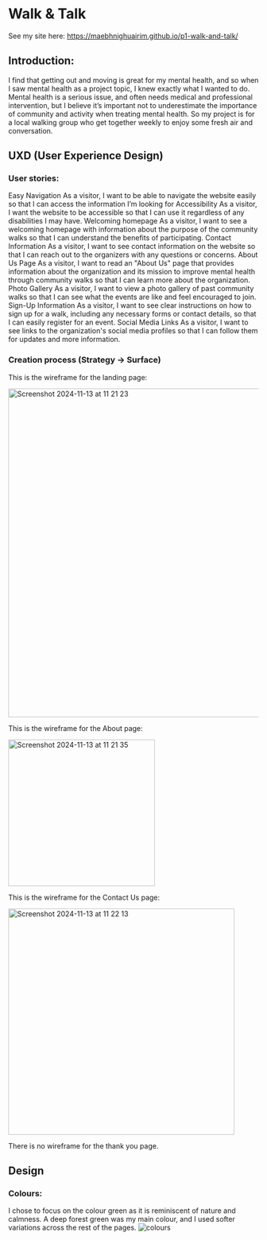 # Walk & Talk

See my site here: https://maebhnighuairim.github.io/p1-walk-and-talk/

## Introduction:
I find that getting out and moving is great for my mental health, and so when I saw mental health as a project topic, I knew exactly what I wanted to do. Mental health is a serious issue, and often needs medical and professional intervention, but I believe it’s important not to underestimate the importance of community and activity when treating mental health. So my project is for a local walking group who get together weekly to enjoy some fresh air and conversation.


## UXD (User Experience Design) 
### User stories:
  Easy Navigation
    As a visitor, I want to be able to navigate the website easily so that I can access the information I’m looking for 
  Accessibility
    As a visitor, I want the website to be accessible so that I can use it regardless of any disabilities I may have.
  Welcoming homepage
    As a visitor, I want to see a welcoming homepage with information about the purpose of the community walks so that I can understand the benefits of participating.
  Contact Information
    As a visitor, I want to see contact information on the website so that I can reach out to the organizers with any questions or concerns.
  About Us Page
    As a visitor, I want to read an "About Us" page that provides information about the organization and its mission to improve mental health through community walks so that I can        learn more about the organization.
  Photo Gallery
    As a visitor, I want to view a photo gallery of past community walks so that I can see what the events are like and feel encouraged to join.
  Sign-Up Information
    As a visitor, I want to see clear instructions on how to sign up for a walk, including any necessary forms or contact details, so that I can easily register for an event.
  Social Media Links
    As a visitor, I want to see links to the organization's social media profiles so that I can follow them for updates and more information.


### Creation process (Strategy -> Surface) 

This is the wireframe for the landing page:

<img width="661" alt="Screenshot 2024-11-13 at 11 21 23" src="https://github.com/user-attachments/assets/9474cd01-c1cf-4b17-9d1f-f79c6a7c689d">



This is the wireframe for the About page:

<img width="295" alt="Screenshot 2024-11-13 at 11 21 35" src="https://github.com/user-attachments/assets/0e0260a7-c7ef-4b7e-91e2-374ebae61853">



This is the wireframe for the Contact Us page:

<img width="455" alt="Screenshot 2024-11-13 at 11 22 13" src="https://github.com/user-attachments/assets/2d3a9596-4c73-48c6-bf80-42db82dd0276">



There is no wireframe for the thank you page.


## Design

### Colours:
I chose to focus on the colour green as it is reminiscent of nature and calmness. A deep forest green was my main colour, and I used softer variations across the rest of the pages. 
![colours](https://github.com/user-attachments/assets/567b4c77-498e-468a-afa9-b60bb888f3fa)





